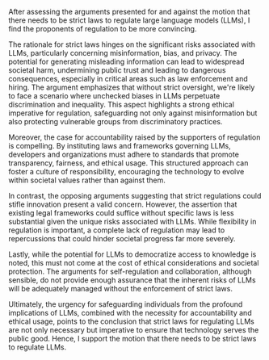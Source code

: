 After assessing the arguments presented for and against the motion that there needs to be strict laws to regulate large language models (LLMs), I find the proponents of regulation to be more convincing.

The rationale for strict laws hinges on the significant risks associated with LLMs, particularly concerning misinformation, bias, and privacy. The potential for generating misleading information can lead to widespread societal harm, undermining public trust and leading to dangerous consequences, especially in critical areas such as law enforcement and hiring. The argument emphasizes that without strict oversight, we're likely to face a scenario where unchecked biases in LLMs perpetuate discrimination and inequality. This aspect highlights a strong ethical imperative for regulation, safeguarding not only against misinformation but also protecting vulnerable groups from discriminatory practices.

Moreover, the case for accountability raised by the supporters of regulation is compelling. By instituting laws and frameworks governing LLMs, developers and organizations must adhere to standards that promote transparency, fairness, and ethical usage. This structured approach can foster a culture of responsibility, encouraging the technology to evolve within societal values rather than against them.

In contrast, the opposing arguments suggesting that strict regulations could stifle innovation present a valid concern. However, the assertion that existing legal frameworks could suffice without specific laws is less substantial given the unique risks associated with LLMs. While flexibility in regulation is important, a complete lack of regulation may lead to repercussions that could hinder societal progress far more severely.

Lastly, while the potential for LLMs to democratize access to knowledge is noted, this must not come at the cost of ethical considerations and societal protection. The arguments for self-regulation and collaboration, although sensible, do not provide enough assurance that the inherent risks of LLMs will be adequately managed without the enforcement of strict laws.

Ultimately, the urgency for safeguarding individuals from the profound implications of LLMs, combined with the necessity for accountability and ethical usage, points to the conclusion that strict laws for regulating LLMs are not only necessary but imperative to ensure that technology serves the public good. Hence, I support the motion that there needs to be strict laws to regulate LLMs.